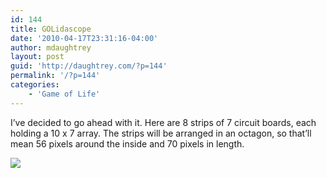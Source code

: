 ```yaml
---
id: 144
title: GOLidascope
date: '2010-04-17T23:31:16-04:00'
author: mdaughtrey
layout: post
guid: 'http://daughtrey.com/?p=144'
permalink: '/?p=144'
categories:
    - 'Game of Life'
---
```


I’ve decided to go ahead with it. Here are 8 strips of 7 circuit boards, each holding a 10 x 7 array. The strips will be arranged in an octagon, so that’ll mean 56 pixels around the inside and 70 pixels in length.

[![](http://daughtrey.com/wp-content/uploads/2010/04/p_2048_1536_D1F9C7F9-92D3-461E-842A-79CF7A30716E.jpeg)](http://daughtrey.com/wp-content/uploads/2010/04/p_2048_1536_D1F9C7F9-92D3-461E-842A-79CF7A30716E.jpeg)